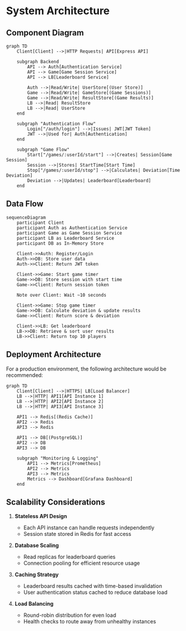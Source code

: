 # System Architecture

## Component Diagram

```mermaid
graph TD
    Client[Client] -->|HTTP Requests| API[Express API]
    
    subgraph Backend
        API --> Auth[Authentication Service]
        API --> Game[Game Session Service]
        API --> LB[Leaderboard Service]
        
        Auth -->|Read/Write| UserStore[(User Store)]
        Game -->|Read/Write| GameStore[(Game Sessions)]
        Game -->|Read/Write| ResultStore[(Game Results)]
        LB -->|Read| ResultStore
        LB -->|Read| UserStore
    end
    
    subgraph "Authentication Flow"
        Login["/auth/login"] -->|Issues| JWT[JWT Token]
        JWT -->|Used for| Auth[Authentication]
    end
    
    subgraph "Game Flow"
        Start["/games/:userId/start"] -->|Creates| Session[Game Session]
        Session -->|Stores| StartTime[Start Time]
        Stop["/games/:userId/stop"] -->|Calculates| Deviation[Time Deviation]
        Deviation -->|Updates| Leaderboard[Leaderboard]
    end
```

## Data Flow

```mermaid
sequenceDiagram
    participant Client
    participant Auth as Authentication Service
    participant Game as Game Session Service
    participant LB as Leaderboard Service
    participant DB as In-Memory Store
    
    Client->>Auth: Register/Login
    Auth->>DB: Store user data
    Auth->>Client: Return JWT token
    
    Client->>Game: Start game timer
    Game->>DB: Store session with start time
    Game->>Client: Return session token
    
    Note over Client: Wait ~10 seconds
    
    Client->>Game: Stop game timer
    Game->>DB: Calculate deviation & update results
    Game->>Client: Return score & deviation
    
    Client->>LB: Get leaderboard
    LB->>DB: Retrieve & sort user results
    LB->>Client: Return top 10 players
```

## Deployment Architecture

For a production environment, the following architecture would be recommended:

```mermaid
graph TD
    Client[Client] -->|HTTPS| LB[Load Balancer]
    LB -->|HTTP| API1[API Instance 1]
    LB -->|HTTP| API2[API Instance 2]
    LB -->|HTTP| API3[API Instance 3]
    
    API1 --> Redis[(Redis Cache)]
    API2 --> Redis
    API3 --> Redis
    
    API1 --> DB[(PostgreSQL)]
    API2 --> DB
    API3 --> DB
    
    subgraph "Monitoring & Logging"
        API1 --> Metrics[Prometheus]
        API2 --> Metrics
        API3 --> Metrics
        Metrics --> Dashboard[Grafana Dashboard]
    end
```

## Scalability Considerations

1. **Stateless API Design**
   - Each API instance can handle requests independently
   - Session state stored in Redis for fast access

2. **Database Scaling**
   - Read replicas for leaderboard queries
   - Connection pooling for efficient resource usage

3. **Caching Strategy**
   - Leaderboard results cached with time-based invalidation
   - User authentication status cached to reduce database load

4. **Load Balancing**
   - Round-robin distribution for even load
   - Health checks to route away from unhealthy instances
